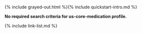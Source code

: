 {% include grayed-out.html %}{% include quickstart-intro.md %}

**No required search criteria for us-core-medication profile.**

{% include link-list.md %}

</div><!-- grayed-out -->